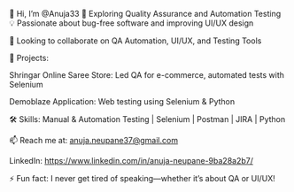 👋 Hi, I’m @Anuja33
🌱 Exploring Quality Assurance and Automation Testing
💡 Passionate about bug-free software and improving UI/UX design

💬 Looking to collaborate on QA Automation, UI/UX, and Testing Tools

🚀 Projects:

Shringar Online Saree Store: Led QA for e-commerce, automated tests with Selenium

Demoblaze Application: Web testing using Selenium & Python

🛠️ Skills: Manual & Automation Testing | Selenium | Postman | JIRA | Python

📫 Reach me at: anuja.neupane37@gmail.com

LinkedIn: https://www.linkedin.com/in/anuja-neupane-9ba28a2b7/

⚡ Fun fact: I never get tired of speaking—whether it’s about QA or UI/UX!